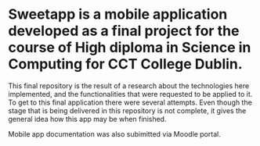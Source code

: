 # Sweetapp is a mobile application developed as a final project for the course of High diploma in Science in Computing for CCT College Dublin.
This final repository is the result of a research about the technologies here implemented, and the functionalities that were requested to be applied to it.
To get to this final application there were several attempts. Even though the stage that is being delivered in this repository is not complete, it gives the 
general idea how this app may be when finished.

Mobile app documentation was also subimitted via Moodle portal.
